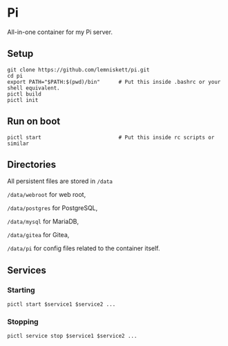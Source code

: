 # Pi

All-in-one container for my Pi server.

## Setup

```
git clone https://github.com/lemniskett/pi.git
cd pi
export PATH="$PATH:$(pwd)/bin"      # Put this inside .bashrc or your shell equivalent.
pictl build
pictl init
```

## Run on boot

```
pictl start                         # Put this inside rc scripts or similar
```

## Directories

All persistent files are stored in ```/data```

```/data/webroot``` for web root,

```/data/postgres``` for PostgreSQL,

```/data/mysql``` for MariaDB,

```/data/gitea``` for Gitea,

```/data/pi``` for config files related to the container itself.

## Services

### Starting
```
pictl start $service1 $service2 ...
```
### Stopping
```
pictl service stop $service1 $service2 ...
```
